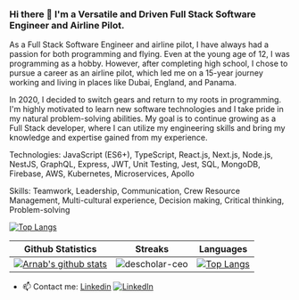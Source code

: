 ### Hi there 👋 I'm a Versatile and Driven Full Stack Software Engineer and Airline Pilot.

As a Full Stack Software Engineer and airline pilot, I have always had a passion for both programming and flying. Even at the young age of 12, I was programming as a hobby. However, after completing high school, I chose to pursue a career as an airline pilot, which led me on a 15-year journey working and living in places like Dubai, England, and Panama.

In 2020, I decided to switch gears and return to my roots in programming. I'm highly motivated to learn new software technologies and I take pride in my natural problem-solving abilities. My goal is to continue growing as a Full Stack developer, where I can utilize my engineering skills and bring my knowledge and expertise gained from my experience.

Technologies: 
JavaScript (ES6+), TypeScript, React.js, Next.js, Node.js, NestJS, GraphQL, Express, JWT, Unit Testing, Jest, SQL, MongoDB, Firebase, AWS, Kubernetes, Microservices, Apollo

Skills:
Teamwork, Leadership, Communication, Crew Resource Management, Multi-cultural experience, Decision making, Critical thinking, Problem-solving

[![Top Langs](https://github-readme-stats.vercel.app/api/top-langs/?username=sebauru87&layout=compact)](https://github.com/anuraghazra/github-readme-stats)

|Github Statistics|Streaks|Languages|
|-|-|-|
|[![Arnab's github stats](https://github-readme-stats.vercel.app/api?username=sebauru87&show_icons=true&theme=dark&hide_title=true)](https://github.com/sebauru87)|![descholar-ceo](https://github-readme-streak-stats.herokuapp.com/?user=sebauru87&theme=dark)|[![Top Langs](https://github-readme-stats.vercel.app/api/top-langs/?username=sebauru87&show_icons=true&theme=dark&layout=compact&hide_title=true)](https://github.com/sebauru87)

- 📫 Contact me: [Linkedin](https://www.linkedin.com/in/sebastian-ferreira-bonifacino) [![LinkedIn](https://avatars.githubusercontent.com/u/357098?s=26&v=4)](https://www.linkedin.com/in/sebastian-ferreira-bonifacino/)

<!--
**sebauru87/sebauru87** is a ✨ _special_ ✨ repository because its `README.md` (this file) appears on your GitHub profile.

Here are some ideas to get you started:

- 🔭 I’m currently working on ...
- 🌱 I’m currently learning ...
- 👯 I’m looking to collaborate on ...
- 🤔 I’m looking for help with ...
- 💬 Ask me about ...
- 📫 How to reach me: ...
- 😄 Pronouns: ...
- ⚡ Fun fact: ...
-->
